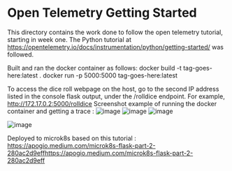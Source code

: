 # Open Telemetry Getting Started
This directory contains the work done to follow the open telemetry tutorial, starting in week one.
The Python tutorial at https://opentelemetry.io/docs/instrumentation/python/getting-started/ was followed.

Built and ran the docker container as follows:
docker build -t tag-goes-here:latest .
docker run -p 5000:5000 tag-goes-here:latest

To access the dice roll webpage on the host, go to the second IP address listed in the console flask output,
under the /rolldice endpoint. 
For example, http://172.17.0.2:5000/rolldice
Screenshot example of running the docker container and getting a trace :
![image](https://user-images.githubusercontent.com/31549975/219453633-393edbba-09af-4934-94f3-48254ee0631d.png)
![image](https://user-images.githubusercontent.com/31549975/219453797-3f6a23a6-610a-41cc-8b1c-43d54967a3f0.png)
![image](https://user-images.githubusercontent.com/31549975/219453979-ad36c732-f7ef-4382-bdee-71a13b064e7f.png)

![image](https://user-images.githubusercontent.com/31549975/219454070-ff166486-75da-451f-a1c1-cc352c925648.png)



Deployed to microk8s based on this tutorial : https://apogio.medium.com/microk8s-flask-part-2-280ac2d9effhttps://apogio.medium.com/microk8s-flask-part-2-280ac2d9eff

